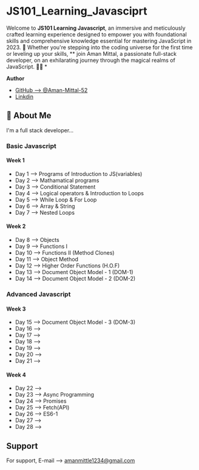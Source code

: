 # JS101_Learning_Javasciprt

Welcome to **JS101 Learning Javascript**, an immersive and meticulously crafted learning experience designed to empower you with foundational skills and comprehensive knowledge essential for mastering JavaScript in 2023. 🌟 Whether you're stepping into the coding universe for the first time or leveling up your skills, 
** join Aman Mittal, a passionate full-stack developer, on an exhilarating journey through the magical realms of JavaScript. 🚀✨ * 

**Author**

- [GitHub --> @Aman-Mittal-52](https://www.github.com/Aman-Mittal-52)
- [Linkdin](https://www.linkedin.com/in/aman-mittal-22833b288/)

## 🚀 About Me
I'm a full stack developer...

### Basic Javascript
#### Week 1 
  - Day 1 -->  Programs of Introduction to JS(variables)
  - Day 2 -->  Mathamatical programs
  - Day 3 -->  Conditional Statement
  - Day 4 -->  Logical operators & Introduction to Loops
  - Day 5 -->  While Loop & For Loop
  - Day 6 -->  Array & String
  - Day 7 -->  Nested Loops

#### Week 2
  - Day 8 --> Objects
  - Day 9 --> Functions I
  - Day 10 --> Functions II (Method Clones)
  - Day 11 --> Object Method
  - Day 12 --> Higher Order Functions (H.O.F)
  - Day 13 --> Document Object Model - 1 (DOM-1)
  - Day 14 --> Document Object Model - 2 (DOM-2)

### Advanced Javascript

#### Week 3
  - Day 15 --> Document Object Model - 3 (DOM-3)
  - Day 16 --> 
  - Day 17 --> 
  - Day 18 --> 
  - Day 19 --> 
  - Day 20 --> 
  - Day 21 -->

#### Week 4
  - Day 22 --> 
  - Day 23 --> Async Programming
  - Day 24 --> Promises
  - Day 25 --> Fetch(API)
  - Day 26 --> ES6-1
  - Day 27 --> 
  - Day 28 -->  

## Support

For support, E-mail --> amanmittle1234@gmail.com
